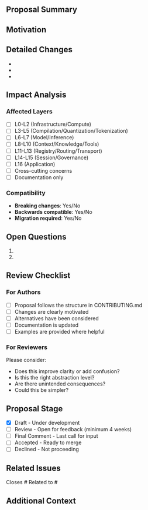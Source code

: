 ## Proposal Summary
<!-- Brief 2-3 sentence overview of what this PR proposes -->

## Motivation
<!-- Why is this change needed? What problem does it solve? -->

## Detailed Changes
<!-- List the specific changes made in this PR -->

- 
- 
- 

## Impact Analysis

### Affected Layers
<!-- Which AILIS layers does this impact? Check all that apply -->
- [ ] L0-L2 (Infrastructure/Compute)
- [ ] L3-L5 (Compilation/Quantization/Tokenization) 
- [ ] L6-L7 (Model/Inference)
- [ ] L8-L10 (Context/Knowledge/Tools)
- [ ] L11-L13 (Registry/Routing/Transport)
- [ ] L14-L15 (Session/Governance)
- [ ] L16 (Application)
- [ ] Cross-cutting concerns
- [ ] Documentation only

### Compatibility
<!-- How does this affect existing concepts? -->
- **Breaking changes**: Yes/No
- **Backwards compatible**: Yes/No
- **Migration required**: Yes/No

## Open Questions
<!-- What questions need community input before this can be merged? -->

1. 
2. 

## Review Checklist

### For Authors
- [ ] Proposal follows the structure in CONTRIBUTING.md
- [ ] Changes are clearly motivated
- [ ] Alternatives have been considered
- [ ] Documentation is updated
- [ ] Examples are provided where helpful

### For Reviewers
Please consider:
- Does this improve clarity or add confusion?
- Is this the right abstraction level?
- Are there unintended consequences?
- Could this be simpler?

## Proposal Stage
<!-- The maintainers will update this -->
- [x] Draft - Under development
- [ ] Review - Open for feedback (minimum 4 weeks)
- [ ] Final Comment - Last call for input
- [ ] Accepted - Ready to merge
- [ ] Declined - Not proceeding

## Related Issues
<!-- Link any related issues or discussions -->
Closes #
Related to #

## Additional Context
<!-- Any other context, diagrams, or references that would be helpful -->
